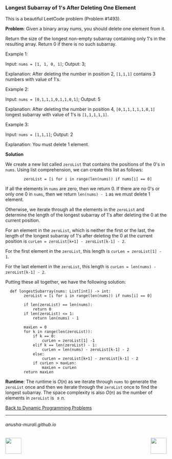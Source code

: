 ### Longest Subarray of 1's After Deleting One Element

This is a beautiful LeetCode problem (Problem #1493).

**Problem**: Given a binary array nums, you should delete one element from it.

Return the size of the longest non-empty subarray containing only 1's in the resulting array. 
Return 0 if there is no such subarray.

Example 1:

Input: `nums = [1, 1, 0, 1]`; Output: 3;

Explanation: After deleting the number in position 2, `[1,1,1]` contains 3 numbers with value of 1's.

Example 2:

Input: `nums = [0,1,1,1,0,1,1,0,1]`; Output: 5

Explanation: After deleting the number in position 4, `[0,1,1,1,1,1,0,1]` longest subarray with value of 1's is `[1,1,1,1,1]`.

Example 3:

Input: `nums = [1,1,1]`; Output: 2

Explanation: You must delete 1 element.

**Solution**

We create a new list called `zeroList` that contains the positions of the 0's in `nums`. Using list comprehension, we can create this list as follows:
```
        zeroList = [i for i in range(len(nums)) if nums[i] == 0]
```
If all the elements in `nums` are zero, then we return 0. If there are no 0's or only one 0 in `nums`, then we return `len(nums) - 1` as we must delete 1 element.

Otherwise, we iterate through all the elements in the `zeroList` and determine the length of the longest subarray of 1's after deleting the 0 at the current position. 

For an element in the `zeroList`, which is neither the first or the last, the length of the longest subarray of 1's after deleting the 0 at the current position is `curLen = zeroList[k+1] - zeroList[k-1] - 2`. 

For the first element in the `zeroList`, this length is `curLen = zeroList[1] - 1`.

For the last element in the `zeroList`, this length is `curLen = len(nums) - zeroList[k-1] - 2`.

Putting these all together, we have the following solution:

```
  def longestSubarray(nums: List[int]) -> int:
        zeroList = [i for i in range(len(nums)) if nums[i] == 0]

        if len(zeroList) == len(nums):
            return 0
        if len(zeroList) <= 1:
            return len(nums) - 1

        maxLen = 0
        for k in range(len(zeroList)):
            if k == 0:
                curLen = zeroList[1] -1
            elif k == len(zeroList) - 1:
                curLen = len(nums) - zeroList[k-1] - 2
            else:
                curLen = zeroList[k+1] - zeroList[k-1] - 2
            if curLen > maxLen:
                maxLen = curLen
        return maxLen
```

**Runtime**: The runtime is $O(n)$ as we iterate through `nums` to generate the `zeroList` once and then we iterate through the `zeroList` once to find the longest subarray. The space complexity is also $O(n)$ as the number of elements in `zeroList` is $\leq n$.

[Back to Dynamic Programming Problems](./problems.md)

* * *
###### anusha-murali.github.io

<img src="https://github.com/anusha-murali/anusha-murali.github.io/assets/111596338/639243aa-2857-4595-a65a-7852762bb002" width="50" height="50" align="left">

[<img src="https://github.com/user-attachments/assets/989cfb30-4fb8-40f8-a812-8a054869aa32" width="50" height="50" align="right">](../index.md)
